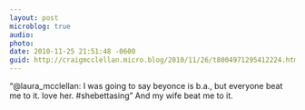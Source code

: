 ```yaml
---
layout: post
microblog: true
audio: 
photo: 
date: 2010-11-25 21:51:48 -0600
guid: http://craigmcclellan.micro.blog/2010/11/26/t8004971295412224.html
---
```

“@laura_mcclellan: I was going to say beyonce is b.a., but everyone beat me to it. love her. #shebettasing” And my wife beat me to it.
